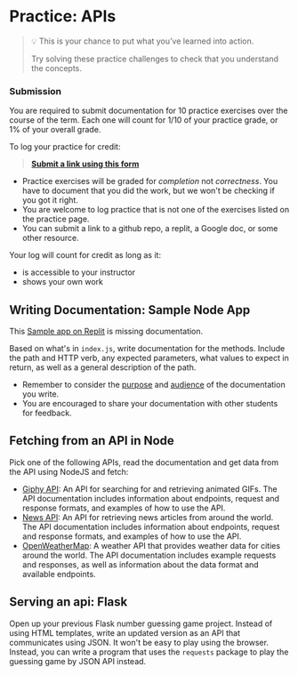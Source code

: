 # Practice: APIs

> 💡 This is your chance to put what you’ve learned into action.
>
> Try solving these practice challenges to check that you understand the concepts.

### Submission

You are required to submit documentation for 10 practice exercises over the
course of the term. Each one will count for 1/10 of your practice grade, or 1%
of your overall grade.

To log your practice for credit:

> **[Submit a link using this form](https://www.gradescope.com/courses/575913/assignments/3424367)**

* Practice exercises will be graded for _completion_ not _correctness_. You have
to document that you did the work, but we won't be checking if you got it right.
* You are welcome to log practice that is not one of the exercises listed on the 
practice page.
* You can submit a link to a github repo, a replit, a Google doc, or some other 
resource.

Your log will count for credit as long as it:
- is accessible to your instructor
- shows your own work

## Writing Documentation: Sample Node App

This [Sample app on Replit](https://replit.com/@kibocurriculum/Documentation-Practice#README.md) is missing documentation.

Based on what's in `index.js`, write documentation for the methods. Include the path and HTTP verb, any expected parameters, what values to expect in return, as well as a general description of the path. 

* Remember to consider the [purpose](https://c4s.vercel.app/communicating-for-success/planning-structuring/know-your-purpose.html) and [audience](https://c4s.vercel.app/communicating-for-success/planning-structuring/analyse-your-audience.html) of the documentation you write.
* You are encouraged to share your documentation with other students for feedback.

## Fetching from an API in Node

Pick one of the following APIs, read the documentation and get data from the API using NodeJS and fetch:

- [Giphy API](https://developers.giphy.com/): An API for searching for and retrieving animated GIFs. The API documentation includes information about endpoints, request and response formats, and examples of how to use the API.
- [News API](https://newsapi.org/): An API for retrieving news articles from around the world. The API documentation includes information about endpoints, request and response formats, and examples of how to use the API.
- [OpenWeatherMap](https://openweathermap.org/api): A weather API that provides weather data for cities around the world. The API documentation includes example requests and responses, as well as information about the data format and available endpoints.

## Serving an api: Flask

Open up your previous Flask number guessing game project. Instead of using HTML templates, write an updated version as an API that communicates using JSON. It won't be easy to play using the browser. Instead, you can write a program that uses the `requests` package to play the guessing game by JSON API instead.

